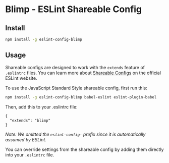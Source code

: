 # Blimp - ESLint Shareable Config

## Install

```bash
npm install -g eslint-config-blimp
```

## Usage

Shareable configs are designed to work with the `extends` feature of `.eslintrc` files. You can learn more about [Shareable Configs](http://eslint.org/docs/developer-guide/shareable-configs) on the official ESLint website.

To use the JavaScript Standard Style shareable config, first run this:

```bash
npm install -g eslint-config-blimp babel-eslint eslint-plugin-babel
```

Then, add this to your .eslintrc file:

```
{
  "extends": "blimp"
}
```

*Note: We omitted the `eslint-config-` prefix since it is automatically assumed by ESLint.*

You can override settings from the shareable config by adding them directly into your
`.eslintrc` file.
